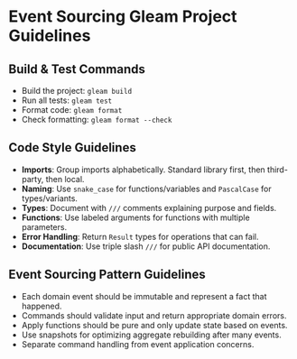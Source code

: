 # Event Sourcing Gleam Project Guidelines

## Build & Test Commands
- Build the project: `gleam build`
- Run all tests: `gleam test`
- Format code: `gleam format`
- Check formatting: `gleam format --check`

## Code Style Guidelines
- **Imports**: Group imports alphabetically. Standard library first, then third-party, then local.
- **Naming**: Use `snake_case` for functions/variables and `PascalCase` for types/variants.
- **Types**: Document with `///` comments explaining purpose and fields.
- **Functions**: Use labeled arguments for functions with multiple parameters.
- **Error Handling**: Return `Result` types for operations that can fail.
- **Documentation**: Use triple slash `///` for public API documentation.

## Event Sourcing Pattern Guidelines
- Each domain event should be immutable and represent a fact that happened.
- Commands should validate input and return appropriate domain errors.
- Apply functions should be pure and only update state based on events.
- Use snapshots for optimizing aggregate rebuilding after many events.
- Separate command handling from event application concerns.